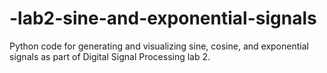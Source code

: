# -lab2-sine-and-exponential-signals
Python code for generating and visualizing sine, cosine, and exponential signals as part of Digital Signal Processing lab 2.
